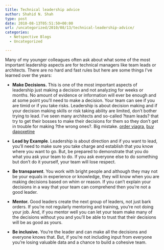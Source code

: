 ```yaml
---
title: Technical leadership advice
author: Shahid N. Shah
type: post
date: 2010-08-13T05:51:50+00:00
url: /uncategorized/2010/08/13/technical-leadership-advice/
categories:
  - Netspective Blogs
  - Uncategorized

---
```

Many of my younger colleagues often ask about what some of the most important leadership aspects are for technical managers like team leads or architects. There are no hard and fast rules but here are some things I&#8217;ve learned over the years:

  * **Make Decisions.** This is one of the most important aspects of leadership just making a decision and not analyzing for weeks or months. No amount of evidence or information will ever be enough and at some point you&#8217;ll need to make a decision. Your team can see if you are timid or if you take risks. Leadership is about decision making and if your decision making skills or risk taking ability are limited, don&#8217;t bother trying to lead. I&#8217;ve seen many architects and so-called ?team leads? that try to get their bosses to make their decisions for them so they don&#8217;t get in trouble for making ?the wrong ones?. Big mistake.
[order viagra][1], [buy dapoxetine][2] 

  * **Lead by Example**. Leadership is about direction and if you want to lead, you&#8217;ll need to make sure you take charge and establish that you know where you want to go. But, be prepared to demonstrate that you do what you ask your team to do. If you ask everyone else to do something but don&#8217;t do it yourself, your team will lose respect.
  * **Be transparent**. You work with bright people and although they may not be your equals in experience or knowledge, they will know when you are making decisions based on whim or reason. If you can&#8217;t explain your decisions in a way that your team can comprehend then you&#8217;re not a good leader.
  * **Mentor.** Good leaders create the next group of leaders, not just bark orders. If you&#8217;re not regularly mentoring and training, you&#8217;re not doing your job. And, if you mentor well you can let your team make many of the decisions without you and you&#8217;ll be able to trust that their decisions will be as good as yours.
  * **Be inclusive.** You&#8217;re the leader and can make all the decisions and everyone knows that. But, if you&#8217;re not including input from everyone you&#8217;re losing valuable data and a chance to build a cohesive team.

 [1]: https://pills24h.com/buy-viagra-online-without-prescription/
 [2]: http://prestige-pharmacy.com/dapoxetine-modern-drug/